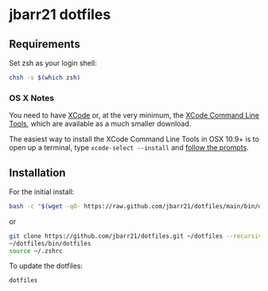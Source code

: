 # jbarr21 dotfiles

## Requirements

Set zsh as your login shell:

```sh
chsh -s $(which zsh)
```

### OS X Notes

You need to have [XCode](https://developer.apple.com/downloads/index.action?=xcode) or, at the very minimum, the [XCode Command Line Tools](https://developer.apple.com/downloads/index.action?=command%20line%20tools), which are available as a much smaller download.

The easiest way to install the XCode Command Line Tools in OSX 10.9+ is to open up a terminal, type `xcode-select --install` and [follow the prompts](http://osxdaily.com/2014/02/12/install-command-line-tools-mac-os-x/).

## Installation

For the initial install:

```sh
bash -c "$(wget -qO- https://raw.github.com/jbarr21/dotfiles/main/bin/dotfiles)" && source ~/.zshrc
```

or

```sh
git clone https://github.com/jbarr21/dotfiles.git ~/dotfiles --recursive
~/dotfiles/bin/dotfiles
source ~/.zshrc
```

To update the dotfiles:
```sh
dotfiles
```